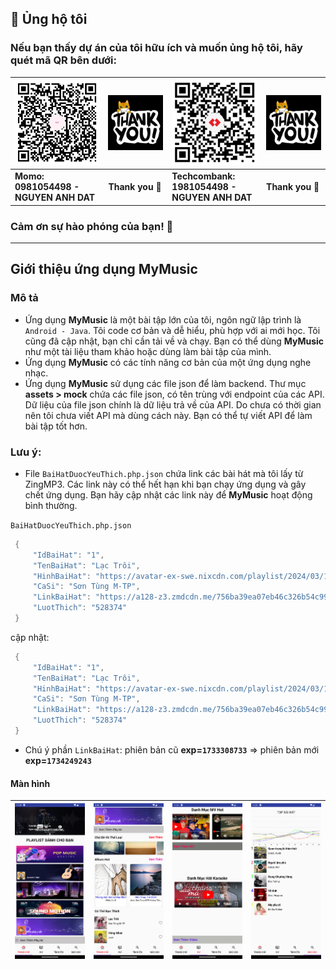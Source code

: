 
## 💝 Ủng hộ tôi

### Nếu bạn thấy dự án của tôi hữu ích và muốn ủng hộ tôi, hãy quét mã QR bên dưới:

| ![QR Code for MoMo](./img_github_momo_donate.png)                                                                             | ![Thank you](./img_thank_you.gif) | ![QR Code for Bank](./img_github_tech_donate.png) | ![Thank you](./img_thank_you.gif) |
|-------------------------------------------------------------------------------------------------------------------------------|-----------------------------------|---------------------------------------------------|-----------------------------------|
| **Momo:&nbsp;&nbsp;&nbsp;&nbsp;&nbsp;&nbsp;&nbsp;&nbsp;&nbsp;&nbsp;&nbsp;&nbsp;&nbsp;&nbsp;<br/>0981054498 - NGUYEN ANH DAT** | **Thank you 🙌**                  | **Techcombank:<br/>1981054498 - NGUYEN ANH DAT**  | **Thank you 🙌**                  |

### Cảm ơn sự hào phóng của bạn! 🙌

---

## Giới thiệu ứng dụng MyMusic

### Mô tả

- Ứng dụng **MyMusic** là một bài tập lớn của tôi, ngôn ngữ lập trình là `Android - Java`. Tôi code cơ bản và dễ hiểu, phù hợp với ai mới học. Tôi cũng đã cập nhật, bạn chỉ cần tải về và chạy. Bạn có thể dùng **MyMusic** như một tài liệu tham khảo hoặc dùng làm bài tập của mình.
- Ứng dụng **MyMusic** có các tính năng cơ bản của một ứng dụng nghe nhạc.
- Ứng dụng **MyMusic** sử dụng các file json để làm backend. Thư mục **assets > mock** chứa các file json, có tên trùng với endpoint của các API. Dữ liệu của file json chính là dữ liệu trả về của API. Do chưa có thời gian nên tôi chưa viết API mà dùng cách này. Bạn có thể tự viết API để làm bài tập tốt hơn.

### Lưu ý:

- File `BaiHatDuocYeuThich.php.json` chứa link các bài hát mà tôi lấy từ ZingMP3. Các link này có thể hết hạn khi bạn chạy ứng dụng và gây chết ứng dụng. Bạn hãy cập nhật các link này để **MyMusic** hoạt động bình thường.

`BaiHatDuocYeuThich.php.json`
   ```java
    {
        "IdBaiHat": "1",
        "TenBaiHat": "Lạc Trôi",
        "HinhBaiHat": "https://avatar-ex-swe.nixcdn.com/playlist/2024/03/15/5/7/0/4/1710500795311_500.jpg",
        "CaSi": "Sơn Tùng M-TP",
        "LinkBaiHat": "https://a128-z3.zmdcdn.me/756ba39ea07eb46c326b54c999668a94?authen=exp=1733308733~acl=/756ba39ea07eb46c326b54c999668a94*~hmac=c3a85d8fbffd94f2e89738e00043cc06&fs=MHx3ZWJWNXwxMDMdUngNTmUsICdUngMjIxLjI3&filename=Lạc%20Trôi%20-%20Sơn%20Tùng%20M-TP.mp3",
        "LuotThich": "528374"
    }
   ```
cập nhật:
   ```java
    {
        "IdBaiHat": "1",
        "TenBaiHat": "Lạc Trôi",
        "HinhBaiHat": "https://avatar-ex-swe.nixcdn.com/playlist/2024/03/15/5/7/0/4/1710500795311_500.jpg",
        "CaSi": "Sơn Tùng M-TP",
        "LinkBaiHat": "https://a128-z3.zmdcdn.me/756ba39ea07eb46c326b54c999668a94?authen=exp=1734249243~acl=/756ba39ea07eb46c326b54c999668a94*~hmac=2af654fafb6c29c8580365256838ea8e&fs=MHx3ZWJWNXwxMDMdUngNTmUsICdUngMjIxLjI3&filename=Lạc%20Trôi%20-%20Sơn%20Tùng%20M-TP.mp3",
        "LuotThich": "528374"
    }
   ```
- Chú ý phần `LinkBaiHat`: phiên bản cũ **exp=`1733308733`** => phiên bản mới **exp=`1734249243`**

#### Màn hình

| ![](./Screenshot_1734064259.png) | ![](./Screenshot_1734064293.png) | ![](./Screenshot_1734064314.png) | ![](./Screenshot_1734064319.png) | 
|----------------------------------|----------------------------------|----------------------------------|----------------------------------|
